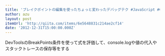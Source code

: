 ```yaml
---
title: 'ブレイクポイントの編集を使ったちょっと変わったデバッグテク #JavaScript #Chrome - Qiita'
author: azu
layout: post
itemUrl: 'http://qiita.com/items/6e5648831c214ae2cf14'
date: '2012-12-31T15:00:00.000Z'
---
```

DevToolsのBreakPoints条件を使って式を評価して、console.logや値の代入やスタックトレースの保存等をする
